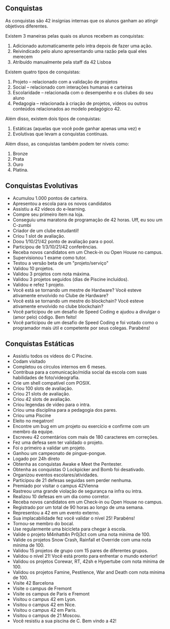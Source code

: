 ## Conquistas
As conquistas são 42 insígnias internas que os alunos ganham ao atingir objetivos diferentes. 

Existem 3 maneiras pelas quais os alunos recebem as conquistas:<br>
1. Adicionado automaticamente pelo intra depois de fazer uma ação.<br>
2. Reivindicado pelo aluno apresentando uma razão pela qual eles merecem<br>
3. Atribuído manualmente pela staff da 42 Lisboa

Existem quatro tipos de conquistas:<br>
1. Projeto – relacionado com a validação de projetos<br>
2. Social – relacionado com interações humanas e carteiras<br>
3. Escolaridade – relacionada com o desempenho e os clubes do seu aluno<br>
4. Pedagogia – relacionada à criação de projetos, vídeos ou outros conteúdos relacionados ao modelo pedagógico 42.

Além disso, existem dois tipos de conquistas:<br>
1. Estáticas (aquelas que você pode ganhar apenas uma vez) e<br> 
2. Evolutivas que levam a conquistas contínuas.

Além disso, as conquistas também podem ter níveis como:<br> 
1. Bronze<br>
2. Prata<br>
3. Ouro<br>
4. Platina.

## Conquistas Evolutivas
- Acumulou 1.000 pontos de carteira.
- Apresentou a escola para os novos candidatos
- Assistiu a 42 vídeos do e-learning.
- Compre seu primeiro item na loja.
- Conseguiu uma maratona de programação de 42 horas. Uff, eu sou um C-zumbi
- Criador de um clube estudantil!
- Criou 1 slot de avaliação.
- Doou 1/10/21/42 ponto de avaliação para o pool.
- Participou de 1/3/10/21/42 conferências.
- Receba novos candidatos em um Check-in ou Open House no campus.
- Supervisionou 1 exame como tutor.
- Testou a versão beta de um "projeto/serviço"
- Validou 10 projetos.
- Validou 3 projetos com nota máxima.
- Validou 3 projetos seguidos (dias de Piscine incluídos).
- Validou e refez 1 projeto.
- Você está se tornando um mestre de Hardware? Você esteve ativamente envolvido no Clube de Hardware?
- Você está se tornando um mestre do blockchain? Você esteve ativamente envolvido no clube blockchain?
- Você participou de um desafio de Speed Coding e ajudou a divulgar o (amor pelo) código. Bem feito!
- Você participou de um desafio de Speed Coding e foi votado como o programador mais útil e competente por seus colegas. Parabéns!

## Conquistas Estáticas
- Assistiu todos os vídeos do C Piscine.
- Codam visitado
- Completou os círculos internos em 6 meses.
- Contribua para a comunicação/mídia social da escola com suas habilidades de foto/videografia.
- Crie um shell compatível com POSIX.
- Criou 100 slots de avaliação.
- Criou 21 slots de avaliação.
- Criou 42 slots de avaliação.
- Criou legendas de vídeo para o intra.
- Criou uma disciplina para a pedagogia dos pares.
- Criou uma Piscine
- Eleito no megatron!
- Encontre um bug em um projeto ou exercício e confirme com um membro da equipe.
- Escreveu 42 comentários com mais de 180 caracteres em correções.
- Fez uma defesa sem ter validado o projeto.
- Foi o primeiro a validar um projeto.
- Ganhou um campeonato de pingue-pongue.
- Logado por 24h direto
- Obtenha as conquistas Awake e Meet the Pentester.
- Obtenha as conquistas O Lockpicker and Bomb foi desativado.
- Organizou eventos escolares/atividades.
- Participou de 21 defesas seguidas sem perder nenhuma.
- Premiado por visitar o campus 42Vienna
- Rastreou uma grande violação de segurança na infra ou intra.
- Realizou 10 defesas em um dia como corretor.
- Receba novos candidatos em um Check-in ou Open House no campus.
- Registrado por um total de 90 horas ao longo de uma semana.
- Representou a 42 em um evento externo.
- Sua implacabilidade fez você validar o nível 25! Parabéns!
- Tornou-se membro do bocal.
- Use regularmente uma bicicleta para chegar à escola.
- Valide o projeto M4nhatt4n Pr0j3ct com uma nota mínima de 100.
- Valide os projetos Snow Crash, Rainfall et Override com uma nota mínima de 100.
- Validou 15 projetos de grupo com 15 pares de diferentes grupos.
- Validou o nível 21! Você está pronto para enfrentar o mundo exterior!
- Validou os projetos Corewar, RT, 42sh e Hypertube com nota mínima de 100.
- Validou os projetos Famine, Pestilence, War and Death com nota mínima de 100.
- Visite 42 Barcelona
- Visite o campus de Fremont
- Visite os campus de Paris e Fremont
- Visitou o campus 42 em Lyon.
- Visitou o campus 42 em Nice.
- Visitou o campus 42 em Paris.
- Visitou o campus de 21 Moscou.
- Você resistiu a sua piscina de C. Bem vindo a 42!

